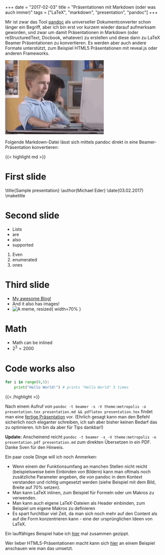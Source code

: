 +++
date = "2017-02-03"
title = "Präsentationen mit Markdown (oder was auch immer)"
tags = ["LaTeX", "markdown", "presentation", "pandoc"]
+++

Mir ist zwar das Tool [pandoc](http://pandoc.org/) als universeller Dokumentconverter schon länger
ein Begriff, aber ich bin erst vor kurzem wieder darauf aufmerksam geworden, und zwar um damit 
Präsentationen in Markdown (oder reStructuredText, Docbook, whatever) zu erstellen und diese dann 
zu LaTeX Beamer Präsentationen zu konvertieren. Es werden aber auch andere Formate unterstützt, 
zum Beispiel HTML5 Präsentationen mit reveal.js oder anderen Frameworks.

![Brent Rambo Gif](/img/brent_rambo.gif)

Folgende Markdown-Datei lässt sich mittels pandoc direkt in eine Beamer-Präsentation konvertieren:

{{< highlight md >}}
# First slide

\title{Sample presentation}
\author{Michael Eder}
\date{03.02.2017}
\maketitle

# Second slide

- Lists
- are
- also
- supported

1. Even
2. enumerated
3. ones

# Third slide

- [My awesome Blog!](https://michael-eder.net)
- And it also has images!
- ![A meme, resized](fry.png){ width=70% }


# Math

- Math can be inlined 
- $2^3 = 2000$

# Code works also

```python
for i in range(0,5):
    print("Hello World!") # prints "Hello World" 5 times
```
{{< /highlight >}}

Nach einem Aufruf von `pandoc -t beamer -s -V theme:metropolis -o presentation.tex presentation.md && pdflatex presentation.tex` 
findet man eine [fertige Präsentation](/others/presentation.pdf) vor. (Ehrlich gesagt kann man den
Befehl sicherlich noch eleganter schreiben, ich sah aber bisher keinen Bedarf das zu optimieren. Ich
bin da aber für Tips dankbar!)

**Update:** Anscheinend reicht `pandoc -t beamer -s -V theme:metropolis -o presentation.pdf presentation.md` zum direkten Übersetzen 
in ein PDF. Danke Sven für den Hinweis.

Ein paar coole Dinge will ich noch Anmerken:

- Wenn einem der Funktionsumfang an manchen Stellen nicht reicht (beispielsweise beim Einbinden von
Bildern) kann man oftmals noch zusätzliche Parameter angeben, die von pandoc in dem Kontext verstanden
und richtig umgesetzt werden (siehe Beispiel mit dem Bild, Breite auf 70% setzen).
- Man kann LaTeX inlinen, zum Beispiel für Formeln oder um Makros zu verwenden.
- Man kann auch eigene LaTeX-Dateien als Header einbinden, zum Beispiel um eigene Makros zu definieren
- Es spart furchtbar viel Zeit, da man sich noch mehr auf den Content als auf die Form konzentrieren
kann - eine der ursprünglichen Ideen von LaTeX.

Ein lauffähiges Beispiel habe ich [hier](/others/sample_presentation.zip) mal zusammen gezippt.

Wer lieber HTML5-Präsentationen macht kann sich [hier](https://github.com/jgm/pandoc/wiki/Using-pandoc-to-produce-reveal.js-slides) 
an einem Beispiel anschauen wie man das umsetzt.

